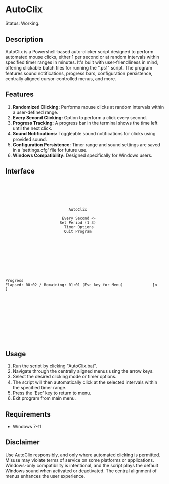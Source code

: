 # AutoClix
Status: Working.

## Description

AutoClix is a Powershell-based auto-clicker script designed to perform automated mouse clicks, either 1 per second or at random intervals within specified timer ranges in minutes. It's built with user-friendliness in mind, offering clickable batch files for running the ".ps1" script. The program features sound notifications, progress bars, configuration persistence, centrally aligned cursor-controlled menus, and more.

## Features

1. **Randomized Clicking:** Performs mouse clicks at random intervals within a user-defined range.
2. **Every Second Clicking:** Option to perform a click every second.
3. **Progress Tracking:** A progress bar in the terminal shows the time left until the next click.
4. **Sound Notifications:** Toggleable sound notifications for clicks using provided sound.
5. **Configuration Persistence:** Timer range and sound settings are saved in a 'settings.cfg' file for future use.
6. **Windows Compatibility:** Designed specifically for Windows users.

## Interface

```






                            AutoClix

                         Every Second <-
                        Set Period (1 3)
                          Timer Options
                          Quit Program







```
```


                                                                  Progress                                                            Elapsed: 00:02 / Remaining: 01:01 (Esc key for Menu)             [o                                                    ]                                                                       












```

## Usage

1. Run the script by clicking "AutoClix.bat".
2. Navigate through the centrally aligned menus using the arrow keys.
3. Select the desired clicking mode or timer options.
4. The script will then automatically click at the selected intervals within the specified timer range.
5. Press the 'Esc' key to return to menu.
6. Exit program from main menu.

## Requirements

- Windows 7-11

## Disclaimer

Use AutoClix responsibly, and only where automated clicking is permitted. Misuse may violate terms of service on some platforms or applications. Windows-only compatibility is intentional, and the script plays the default Windows sound when activated or deactivated. The central alignment of menus enhances the user experience.
